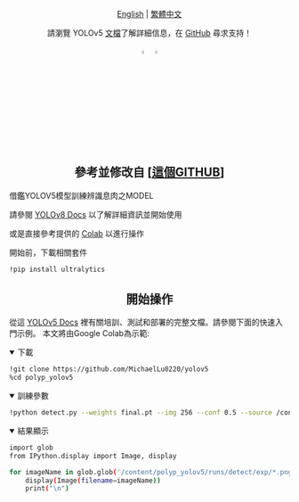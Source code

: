 <div align="center">

[English](README.md) | [繁體中文](README.zh-TW.md)
<br>

請瀏覽 YOLOv5 <a href="https://docs.ultralytics.com/yolov5">文檔</a>了解詳細信息，在 <a href="https://github.com/ultralytics/yolov5 上提出問題/issues/new/choose">GitHub</a> 尋求支持！

<div align="center">
  <a href="https://github.com/MichaelLu0220" style="text-decoration:none;">
    <img src="https://github.com/ultralytics/assets/raw/main/social/logo-social-github.png" width="4%" alt="" /></a>
  
  <a href="https://www.linkedin.com/company/ultralytics/" style="text-decoration:none;">
    <img src="https://github.com/ultralytics/assets/raw/main/social/logo-social-linkedin.png" width="4%" alt="" /></a>
  
</div>

</div>
<br>

## <div align="center">參考並修改自 **[[這個GITHUB](https://github.com/ultralytics/yolov5)]**</div>

借鑑YOLOV5模型訓練辨識息肉之MODEL

請參閱 [YOLOv8 Docs](https://docs.ultralytics.com) 以了解詳細資訊並開始使用

或是直接參考提供的 [Colab](https://colab.research.google.com/drive/1b9Iem2EoKzS9pJABb_CSdJuhV0Q7ob4M?usp=sharing) 以進行操作

開始前，下載相關套件
```bash
!pip install ultralytics
```


## <div align="center">開始操作</div>

從這 [YOLOv5 Docs](https://docs.ultralytics.com/yolov5) 裡有關培訓、測試和部署的完整文檔。請參閱下面的快速入門示例。
本文將由Google Colab為示範:

<details open>
<summary>下載</summary>

```bash
!git clone https://github.com/MichaelLu0220/yolov5
%cd polyp_yolov5
```

</details>
<details open>
<summary>訓練參數</summary>

```bash
!python detect.py --weights final.pt --img 256 --conf 0.5 --source /content/polyp_yolov5/images
```

</details>
<details open>
<summary>結果顯示</summary>

```bash
import glob
from IPython.display import Image, display

for imageName in glob.glob('/content/polyp_yolov5/runs/detect/exp/*.png'): #assuming JPG
    display(Image(filename=imageName))
    print("\n")
```

</details>
